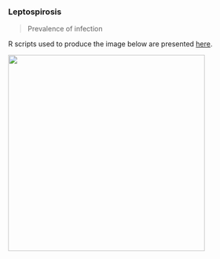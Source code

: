 ### Leptospirosis

>Prevalence of infection


R scripts used to produce the image below are presented [here](./Leptospira.R).

<img src="https://user-images.githubusercontent.com/20196847/90257145-21c1fa80-de1d-11ea-9fb3-c68ed4d216c2.jpg" height="400" width="400" img align="center">
